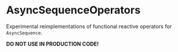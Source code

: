 # AsyncSequenceOperators

Experimental reimplementations of functional reactive operators for `AsyncSequence`.

**DO NOT USE IN PRODUCTION CODE!**
